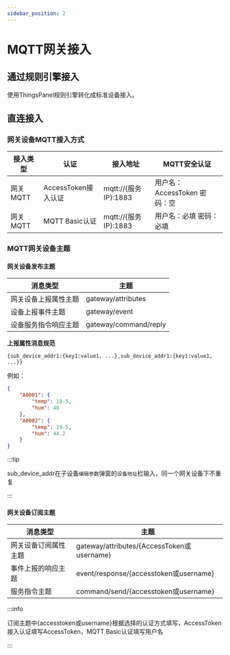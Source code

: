 ```yaml
---
sidebar_position: 2
---
```


# MQTT网关接入

## 通过规则引擎接入

使用ThingsPanel规则引擎转化成标准设备接入。

## 直连接入

### 网关设备MQTT接入方式

| 接入类型 | 认证 | 接入地址 | MQTT安全认证 |
| ----- | --- | -------- | ---- |
|网关 MQTT | AccessToken接入认证 | mqtt://{服务IP}:1883| 用户名：AccessToken 密码：空 |
|网关 MQTT | MQTT Basic认证 | mqtt://{服务IP}:1883| 用户名：必填 密码：必填 |

### MQTT网关设备主题

#### 网关设备发布主题
| 消息类型 | 主题 |
| --- | --- |
| 网关设备上报属性主题 | gateway/attributes |
| 设备上报事件主题 | gateway/event |
| 设备服务指令响应主题 | gateway/command/reply |

**上报属性消息规范**

``` showLineNumbers
{sub_device_addr1:{key1:value1, ...},sub_device_addr1:{key1:value1, ...}}
```
例如：
```json showLineNumbers
{
	"A0001": {
		"temp": 18.5,
		"hum": 40
	},
	"A0002": {
		"temp": 19.5,
		"hum": 44.2
	}
}
```

:::tip

sub_device_addr在子设备`编辑参数`弹窗的`设备地址`栏输入，同一个网关设备下不重复

:::

#### 网关设备订阅主题
| 消息类型 | 主题 |
| --- | --- |
| 网关设备订阅属性主题 | gateway/attributes/{AccessToken或username} |
| 事件上报的响应主题 | event/response/{accesstoken或username} |
| 服务指令主题 | command/send/{accesstoken或username} |

:::info

订阅主题中{accesstoken或username}根据选择的认证方式填写，AccessToken接入认证填写AccessToken，MQTT Basic认证填写用户名

:::
